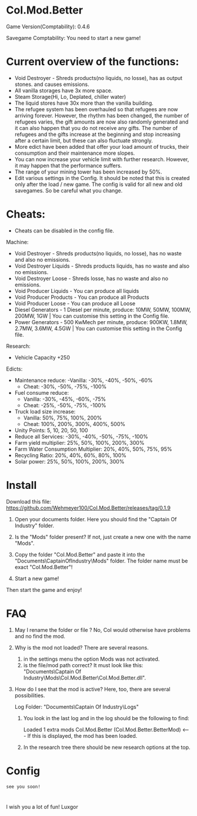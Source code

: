 # CoI.Mod.Better

Game Version(Comptability): 0.4.6

Savegame Comptability: You need to start a new game!

# Current overview of the functions:
- Void Destroyer - Shreds products(no liquids, no losse), has as output stones. and causes emissions.
- All vanilla storages have 3x more space. 
- Steam Storage(Hi, Lo, Deplated, chiller water)
- The liquid stores have 30x more than the vanilla building.
- The refugee system has been overhauled so that refugees are now arriving forever. However, the rhythm has been changed, the number of refugees varies, the gift amounts are now also randomly generated and it can also happen that you do not receive any gifts. The number of refugees and the gifts increase at the beginning and stop increasing after a certain limit, but these can also fluctuate strongly.
- More edict have been added that offer your load amount of trucks, their consumption and their maintenance more slopes.
- You can now increase your vehicle limit with further research. However, it may happen that the performance suffers. 
- The range of your mining tower has been increased by 50%.
- Edit various settings in the Config. It should be noted that this is created only after the load / new game. The config is valid for all new and old savegames. So be careful what you change.

# Cheats:

- Cheats can be disabled in the config file.

Machine:
- Void Destroyer - Shreds products(no liquids, no losse), has no waste and also no emissions.
- Void Destroyer Liquids - Shreds products liquids, has no waste and also no emissions.
- Void Destroyer Loose - Shreds losse, has no waste and also no emissions.
- Void Producer Liquids - You can produce all liquids
- Void Producer Products - You can produce all Products
- Void Producer Loose - You can produce all Loose
- Diesel Generators - 1 Diesel per minute, produce: 10MW, 50MW, 100MW, 200MW, 1GW | You can customise this setting in the Config file.
- Power Generators - 500 KwMech per minute, produce: 900KW, 1.8MW, 2.7MW, 3.6MW, 4.5GW | You can customise this setting in the Config file.

Research:
- Vehicle Capacity +250

Edicts: 
- Maintenance reduce: 
	-Vanilla: -30%, -40%, -50%, -60%
	- Cheat: -30%, -50%, -75%, -100%
- Fuel consume reduce:
	- Vanilla: -30%, -45%, -60%, -75%
	- Cheat: -25%, -50%, -75%, -100%
- Truck load size increase:
	- Vanilla: 50%, 75%, 100%, 200%
	- Cheat: 100%, 200%, 300%, 400%, 500%
- Unity Points: 5, 10, 20, 50, 100
- Reduce all Services: -30%, -40%, -50%, -75%, -100%
- Farm yield multiplier: 25%, 50%, 100%, 200%, 300%
- Farm Water Consumption Multiplier: 20%, 40%, 50%, 75%, 95%
- Recycling Ratio: 20%, 40%, 60%, 80%, 100%
- Solar power: 25%, 50%, 100%, 200%, 300%

# Install
Download this file: https://github.com/Wehmeyer100/CoI.Mod.Better/releases/tag/0.1.9

1. Open your documents folder. Here you should find the "Captain Of Industry" folder. 

2. Is the "Mods" folder present? If not, just create a new one with the name "Mods".

3. Copy the folder "CoI.Mod.Better" and paste it into the "Documents\CaptainOfIndustry\Mods" folder. The folder name must be exact "CoI.Mod.Better"!

4. Start a new game!

Then start the game and enjoy!

# FAQ

1. May I rename the folder or file ? 
    No, CoI would otherwise have problems and no find the mod.

2. Why is the mod not loaded?
    There are several reasons.
    1. in the settings menu the option Mods was not activated.
    2. is the file/mod path correct? It must look like this: "Documents\Captain Of Industry\Mods\CoI.Mod.Better\CoI.Mod.Better.dll".

3. How do I see that the mod is active?
    Here, too, there are several possibilities.
    
    Log Folder: "Documents\Captain Of Industry\Logs"
    
    1. You look in the last log and in the log should be the following to find: 
     
        Loaded 1 extra mods
		CoI.Mod.Better (CoI.Mod.Better.BetterMod) <--- If this is displayed, the mod has been loaded.
        
    2. In the research tree there should be new research options at the top.

# Config

	see you soon!

# 
I wish you a lot of fun!
Luxgor
